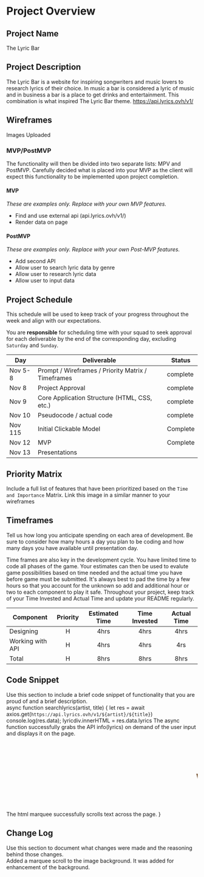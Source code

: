 # Project Overview

## Project Name

The Lyric Bar

## Project Description

The Lyric Bar is a website for inspiring songwriters and music lovers to research lyrics of their choice.
In music a bar is considered a lyric of music and in business a bar is a place to get drinks and entertainment. This combination is what inspired The Lyric Bar theme. 
 https://api.lyrics.ovh/v1/



## Wireframes
Images Uploaded
### MVP/PostMVP

The functionality will then be divided into two separate lists: MPV and PostMVP.  Carefully decided what is placed into your MVP as the client will expect this functionality to be implemented upon project completion.  

#### MVP 
*These are examples only. Replace with your own MVP features.*

- Find and use external api (api.lyrics.ovh/v1/)
- Render data on page 


#### PostMVP  
*These are examples only. Replace with your own Post-MVP features.*

- Add second API
- Allow user to search lyric data by genre
- Allow user to research lyric data
- Allow user to input data

## Project Schedule

This schedule will be used to keep track of your progress throughout the week and align with our expectations.  

You are **responsible** for scheduling time with your squad to seek approval for each deliverable by the end of the corresponding day, excluding `Saturday` and `Sunday`.

|  Day | Deliverable | Status
|---|---| ---|
|Nov 5-8| Prompt / Wireframes / Priority Matrix / Timeframes | complete
|Nov 8| Project Approval | complete
|Nov 9| Core Application Structure (HTML, CSS, etc.) | complete
Nov 10| Pseudocode / actual code | complete
|Nov 115| Initial Clickable Model  | Complete
Nov 12| MVP | Complete
|Nov 13| Presentations | 

## Priority Matrix

Include a full list of features that have been prioritized based on the `Time and Importance` Matrix.  Link this image in a similar manner to your wireframes

## Timeframes

Tell us how long you anticipate spending on each area of development. Be sure to consider how many hours a day you plan to be coding and how many days you have available until presentation day.

Time frames are also key in the development cycle.  You have limited time to code all phases of the game.  Your estimates can then be used to evalute game possibilities based on time needed and the actual time you have before game must be submitted. It's always best to pad the time by a few hours so that you account for the unknown so add and additional hour or two to each component to play it safe. Throughout your project, keep track of your Time Invested and Actual Time and update your README regularly.

| Component | Priority | Estimated Time | Time Invested | Actual Time |
| --- | :---: |  :---: | :---: | :---: |
| Designing | H | 4hrs| 4hrs | 4hrs || 4hrs || 4hrs |
| Working with API | H | 4hrs| 4hrs | 4rs || 4hrs |
| Total | H | 8hrs| 8hrs | 8hrs || 8hrs || 8hrs |

## Code Snippet

Use this section to include a brief code snippet of functionality that you are proud of and a brief description.  
async function searchlyrics(artist, title) {
  let res = await axios.get(`https://api.lyrics.ovh/v1/${artist}/${title}`)
  console.log(res.data);
  lyricdiv.innerHTML = res.data.lyrics
The async function successfully grabs the API info(lyrics) on demand of the user input and displays it on the page. 
<marquee behavior="scroll" direction="left">
      <h1 style="color:#623911 ;font-size:60px;">WELCOME TO THE LYRIC BAR!!!</h1>
    </marquee>
The html marquee successfully scrolls text across the page. 
}


## Change Log
 Use this section to document what changes were made and the reasoning behind those changes.  
Added a marquee scroll to the image background. It was added for enhancement of the background. 